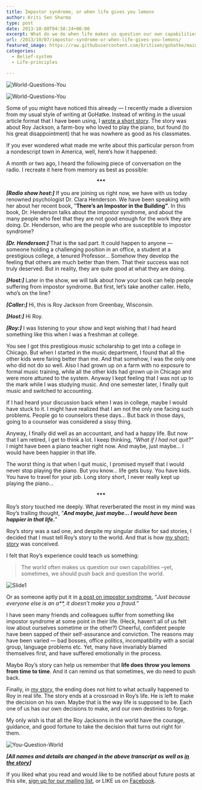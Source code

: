 ```yaml
---
title: Impostor syndrome, or when life gives you lemons
author: Kriti Sen Sharma
type: post
date: 2013-10-08T04:50:24+00:00
excerpt: What do we do when life makes us question our own capabilities? And what made me write about the life of a troubled American farm-boy? Read on to find out.. Also learn about impostor syndrome. And how every one of us (even the most successful ones) are susceptible to this.
url: /2013/10/07/impostor-syndrome-or-when-life-gives-you-lemons/
featured_image: https://raw.githubusercontent.com/kritisen/gohatke/main/content/images/2013/10/world_questions_you1.jpg
categories:
  - Belief-system
  - Life-principles

---
```

![World-Questions-You](https://raw.githubusercontent.com/kritisen/gohatke/main/content/images/2013/10/world_questions_you1.jpg)

![World-Questions-You](https://raw.githubusercontent.com/kritisen/gohatke/main/content/images/2013/10/world_questions_you1.jpg)

Some of you might have noticed this already — I recently made a diversion from my usual style of writing at GoHatke. Instead of writing in the usual article format that I have been using, I [wrote a short story][2]. The story was about Roy Jackson, a farm-boy who loved to play the piano, but found (to his great disappointment) that he was nowhere as good as his classmates.

If you ever wondered what made me write about this particular person from a nondescript town in America, well, here’s how it happened:

A month or two ago, I heard the following piece of conversation on the radio. I recreate it here from memory as best as possible:

<p style="text-align: center;">
  <strong>***</strong>
</p>

<div class="post-content-box-gray">
  <p>
    <em><strong>[Radio show host:]</strong></em> If you are joining us right now, we have with us today renowned psychologist Dr. Clara Henderson. We have been speaking with her about her recent book, “<strong>There’s an Impostor in the Building”</strong>. In this book, Dr. Henderson talks about the impostor syndrome, and about the many people who feel that they are not good enough for the work they are doing. Dr. Henderson, who are the people who are susceptible to impostor syndrome?
  </p>
  
  <p>
    <em><strong>[Dr. Henderson:]</strong></em> That is the sad part. It could happen to anyone — someone holding a challenging position in an office, a student at a prestigious college, a tenured Professor&#8230; Somehow they develop the feeling that others are much better than them. That their success was not truly deserved. But in reality, they are quite good at what they are doing.
  </p>
  
  <p>
    <em><strong>[Host:]</strong></em> Later in the show, we will talk about how your book can help people suffering from impostor syndrome. But first, let’s take another caller. Hello, who’s on the line?
  </p>
  
  <p>
    <em><strong>[Caller:]</strong></em> Hi, this is Roy Jackson from Greenbay, Wisconsin.
  </p>
  
  <p>
    <em><strong>[Host:]</strong></em> Hi Roy.
  </p>
  
  <p>
    <em><strong>[Roy:]</strong></em> I was listening to your show and kept wishing that I had heard something like this when I was a freshman at college.
  </p>
  
  <p>
    You see I got this prestigious music scholarship to get into a college in Chicago. But when I started in the music department, I found that all the other kids were faring better than me. And that somehow, I was the only one who did not do so well. Also I had grown up on a farm with no exposure to formal music training, while all the other kids had grown up in Chicago and were more attuned to the system. Anyway I kept feeling that I was not up to the mark while I was studying music. And one semester later, I finally quit music and switched to accounting.
  </p>
  
  <p>
    If I had heard your discussion back when I was in college, maybe I would have stuck to it. I might have realized that I am not the only one facing such problems. People go to counselors these days… But back in those days, going to a counselor was considered a sissy thing.
  </p>
  
  <p>
    Anyway, I finally did well as an accountant, and had a happy life. But now that I am retired, I get to think a lot. I keep thinking, <em>“What if I had not quit?”</em> I might have been a piano teacher right now. And maybe, just maybe… I would have been happier in that life.
  </p>
  
  <p>
    The worst thing is that when I quit music, I promised myself that I would never stop playing the piano. But you know&#8230; life gets busy. You have kids. You have to travel for your job. Long story short, I never really kept up playing the piano&#8230;
  </p>
</div>

<p style="text-align: center;">
  <strong>***</strong>
</p>

Roy&#8217;s story touched me deeply. What reverberated the most in my mind was Roy&#8217;s trailing thought, &#8220;_**And maybe, just maybe… I would have been happier in that life.**_&#8221;

Roy&#8217;s story was a sad one, and despite my singular dislike for sad stories, I decided that I must tell Roy’s story to the world. And that is how [my short-story][2] was conceived.

I felt that Roy’s experience could teach us something:

<div class="post-content-box-gray">
  <blockquote>
    <p>
      The world often makes us question our own capabilities &#8211;yet, sometimes, we should push back and question the world.
    </p>
  </blockquote>
</div>

![Slide1](https://raw.githubusercontent.com/kritisen/gohatke/main/content/images/2013/10/Slide1.jpg)

Or as someone aptly put it in <a href="http://theprofessorisin.com/2012/12/11/the-imposter-syndrome-or-as-my-mother-told-me-just-because-everyone-else-is-an-asshole-it-doesnt-make-you-a-fraud-a-guest-post/" target="_blank">a post on impostor syndrome</a>, &#8220;_Just because everyone else is an a**, it doesn’t make you a fraud._&#8221;

I have seen many friends and colleagues suffer from something like impostor syndrome at some point in their life. (Heck, haven&#8217;t all of us felt low about ourselves sometime or the other?) Cheerful, confident people have been sapped of their self-assurance and conviction. The reasons may have been varied &#8212; bad bosses, office politics, incompatibility with a social group, language problems etc. Yet, many have invariably blamed themselves first, and have suffered emotionally in the process.

Maybe Roy’s story can help us remember that **life does throw you lemons from time to time**. And it can remind us that sometimes, we do need to push back.

Finally, in [my story][2], the ending does not hint to what actually happened to Roy in real life. The story ends at a crossroad in Roy’s life. He is left to make the decision on his own. Maybe that is the way life is supposed to be. Each one of us has our own decisions to make, and our own destinies to forge.

My only wish is that all the Roy Jacksons in the world have the courage, guidance, and good fortune to take the decision that turns out right for them.

![You-Question-World](https://raw.githubusercontent.com/kritisen/gohatke/main/content/images/2013/10/you_question_world1.jpg)

_**[All names and details are changed in the above transcript as well as [in the story][2]]**_

<div class="post-content-box-blue">
  <p>
    If you liked what you read and would like to be notified about future posts at this site, <a href="http://kritisen.github.io/gohatke/subscribe/ ‎">sign up for our mailing list</a>, or LIKE us on <a href="http://facebook.com/gohatke">Facebook</a>.
  </p>
</div>

 [1]: https://raw.githubusercontent.com/kritisen/gohatke/main/content/images/2013/10/world_questions_you1.jpg
 [2]: http://kritisen.github.io/gohatke/2013/09/17/the-farmboy-and-the-piano/ "The Farmboy and The Piano"
 [3]: https://raw.githubusercontent.com/kritisen/gohatke/main/content/images/2013/10/Slide1.jpg
 [4]: https://raw.githubusercontent.com/kritisen/gohatke/main/content/images/2013/10/you_question_world1.jpg
